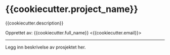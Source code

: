 # {{cookiecutter.project_name}}

{{cookiecutter.description}}

Opprettet av:
{{cookiecutter.full_name}} <{{cookiecutter.email}}>

---

Legg inn beskrivelse av prosjektet her.

